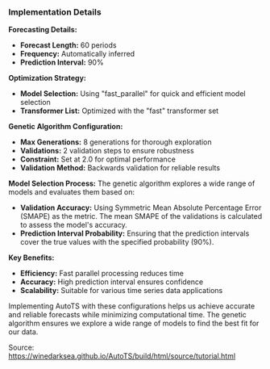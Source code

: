 ### Implementation Details

**Forecasting Details:**
- **Forecast Length:** 60 periods
- **Frequency:** Automatically inferred
- **Prediction Interval:** 90%

**Optimization Strategy:**
- **Model Selection:** Using "fast_parallel" for quick and efficient model selection
- **Transformer List:** Optimized with the "fast" transformer set

**Genetic Algorithm Configuration:**
- **Max Generations:** 8 generations for thorough exploration
- **Validations:** 2 validation steps to ensure robustness
- **Constraint:** Set at 2.0 for optimal performance
- **Validation Method:** Backwards validation for reliable results

**Model Selection Process:**
The genetic algorithm explores a wide range of models and evaluates them based on:
- **Validation Accuracy:** Using Symmetric Mean Absolute Percentage Error (SMAPE) as the metric. The mean SMAPE of the validations is calculated to assess the model's accuracy.
- **Prediction Interval Probability:** Ensuring that the prediction intervals cover the true values with the specified probability (90%).

**Key Benefits:**
- **Efficiency:** Fast parallel processing reduces time
- **Accuracy:** High prediction interval ensures confidence
- **Scalability:** Suitable for various time series data applications

Implementing AutoTS with these configurations helps us achieve accurate and reliable forecasts while minimizing computational time. The genetic algorithm ensures we explore a wide range of models to find the best fit for our data.

Source: https://winedarksea.github.io/AutoTS/build/html/source/tutorial.html
